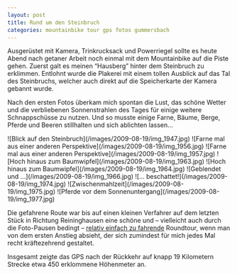 ```yaml
---
layout: post
title: Rund um den Steinbruch
categories: mountainbike tour gps fotos gummersbach
---
```


Ausgerüstet mit Kamera, Trinkrucksack und Powerriegel sollte es heute Abend nach getaner Arbeit noch einmal mit dem Mountainbike auf die Piste gehen. Zuerst galt es meinen “Hausberg” hinter dem Steinbruch zu erklimmen. Entlohnt wurde die Plakerei mit einem tollen Ausblick auf das Tal des Steinbruchs, welcher auch direkt auf die Speicherkarte der Kamera gebannt wurde.

Nach den ersten Fotos überkam mich spontan die Lust, das schöne Wetter und die verbliebenen Sonnenstrahlen des Tages für einige weitere Schnappschüsse zu nutzen. Und so musste einige Farne, Bäume, Berge, Pferde und Beeren stillhalten und sich ablichten lassen…

<div class="gallery" markdown="1">
![Blick auf den Steinbruch](/images/2009-08-19/img_1947.jpg)
![Farne mal aus einer anderen Perspektive](/images/2009-08-19/img_1956.jpg)
![Farne mal aus einer anderen Perspektive](/images/2009-08-19/img_1957.jpg)
![Hoch hinaus zum Baumwipfel](/images/2009-08-19/img_1963.jpg)
![Hoch hinaus zum Baumwipfel](/images/2009-08-19/img_1964.jpg)
![Geblendet und ...](/images/2009-08-19/img_1966.jpg)
![... beschattet!](/images/2009-08-19/img_1974.jpg)
![Zwischenmahlzeit](/images/2009-08-19/img_1975.jpg)
![Pferde vor dem Sonnenuntergang](/images/2009-08-19/img_1977.jpg)
</div>

Die gefahrene Route war bis auf einen kleinen Verfahrer auf dem letzten Stück in Richtung Reininghausen eine schöne und – vielleicht auch durch die Foto-Pausen bedingt – [relativ einfach zu fahrende](http://gpsies.com/map.do?fileId=qbrflfiyrfpbenzi) Roundtour, wenn man von dem ersten Anstieg absieht, der sich zumindest für mich jedes Mal recht kräftezehrend gestaltet.

Insgesamt zeigte das GPS nach der Rückkehr auf knapp 19 Kilometern Strecke etwa 450 erklommene Höhenmeter an.
